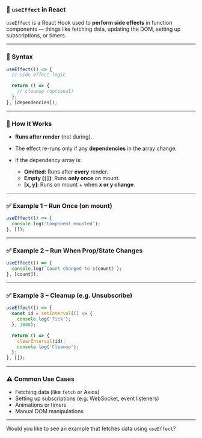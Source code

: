### 🔄 `useEffect` in React

`useEffect` is a React Hook used to **perform side effects** in function components — things like fetching data, updating the DOM, setting up subscriptions, or timers.

---

### 🧠 Syntax

```jsx
useEffect(() => {
  // side effect logic

  return () => {
    // cleanup (optional)
  };
}, [dependencies]);
```

---

### 📌 How It Works

* **Runs after render** (not during).
* The effect re-runs only if any **dependencies** in the array change.
* If the dependency array is:

  * **Omitted**: Runs after **every** render.
  * **Empty (`[]`)**: Runs **only once** on mount.
  * **\[x, y]**: Runs on mount + when **x or y change**.

---

### ✅ Example 1 – Run Once (on mount)

```jsx
useEffect(() => {
  console.log('Component mounted');
}, []);
```

---

### ✅ Example 2 – Run When Prop/State Changes

```jsx
useEffect(() => {
  console.log(`Count changed to ${count}`);
}, [count]);
```

---

### ✅ Example 3 – Cleanup (e.g. Unsubscribe)

```jsx
useEffect(() => {
  const id = setInterval(() => {
    console.log('Tick');
  }, 1000);

  return () => {
    clearInterval(id);
    console.log('Cleanup');
  };
}, []);
```

---

### ⚠️ Common Use Cases

* Fetching data (like `fetch` or Axios)
* Setting up subscriptions (e.g. WebSocket, event listeners)
* Animations or timers
* Manual DOM manipulations

---

Would you like to see an example that fetches data using `useEffect`?
